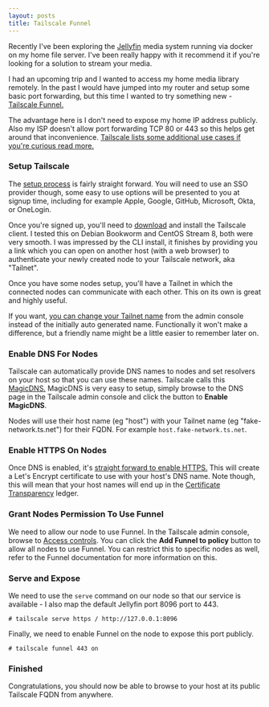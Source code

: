 ```yaml
---
layout: posts
title: Tailscale Funnel
---
```


Recently I've been exploring the <a href="https://jellyfin.org/" target="_blank">Jellyfin</a> media system running via docker on my home file server. I've been really happy with it recommend it if you're looking for a solution to stream your media.

I had an upcoming trip and I wanted to access my home media library remotely. In the past I would have jumped into my router and setup some basic port forwarding, but this time I wanted to try something new - <a href="https://tailscale.com/kb/1223/tailscale-funnel/" target="_blank">Tailscale Funnel.</a>

The advantage here is I don't need to expose my home IP address publicly. Also my ISP doesn't allow port forwarding TCP 80 or 443 so this helps get around that inconvenience. <a href="https://tailscale.com/kb/1247/funnel-serve-use-cases/" target="_blank">Tailscale lists some additional use cases if you're curious read more.</a>

### Setup Tailscale 
The <a href="https://tailscale.com/kb/1017/install/" target="_blank">setup process</a> is fairly straight forward. You will need to use an SSO provider though, some easy to use options will be presented to you at signup time, including for example Apple, Google, GitHub, Microsoft, Okta, or OneLogin.

 Once you're signed up, you'll need to <a href="https://tailscale.com/download/" target="_blank">download</a> and install the Tailscale client. I tested this on Debian Bookworm and CentOS Stream 8, both were very smooth. I was impressed by the CLI install, it finishes by providing you a link which you can open on another host (with a web browser) to authenticate your newly created node to your Tailscale network, aka "Tailnet".

Once you have some nodes setup, you'll have a Tailnet in which the connected nodes can communicate with each other. This on its own is great and highly useful.

If you want, <a href="https://tailscale.com/kb/1217/tailnet-name/" target="_blank">you can change your Tailnet name</a> from the admin console instead of the initially auto generated name. Functionally it won't make a difference, but a friendly name might be a little easier to remember later on.

### Enable DNS For Nodes
Tailscale can automatically provide DNS names to nodes and set resolvers on your host so that you can use these names. Tailscale calls this <a href="https://tailscale.com/kb/1054/dns/" target="_blank">MagicDNS.</a>
MagicDNS is very easy to setup, simply browse to the DNS page in the Tailscale admin console and click the button to __Enable MagicDNS__.

Nodes will use their host name (eg "host") with your Tailnet name (eg "fake-network.ts.net") for their FQDN. For example `host.fake-network.ts.net`.

### Enable HTTPS On Nodes
Once DNS is enabled, it's <a href="https://tailscale.com/kb/1153/enabling-https/
" target="_blank">straight forward to enable HTTPS.</a> This will create a Let's Encrypt certificate to use with your host's DNS name. Note though, this will mean that your host names will end up in the <a href="https://en.wikipedia.org/wiki/Certificate_Transparency" target="_blank">Certificate Transparency</a> ledger.

### Grant Nodes Permission To Use Funnel
We need to allow our node to use Funnel. In the Tailscale admin console, browse to <a href="Access controls" target="_blank">Access controls</a>. You can click the __Add Funnel to policy__ button to allow all nodes to use Funnel. You can restrict this to specific nodes as well, refer to the Funnel documentation for more information on this.

### Serve and Expose
We need to use the `serve` command on our node so that our service is available - I also map the default Jellyfin port 8096 port to 443.
```
# tailscale serve https / http://127.0.0.1:8096
```

Finally, we need to enable Funnel on the node to expose this port publicly.
```
# tailscale funnel 443 on
```

### Finished
Congratulations, you should now be able to browse to your host at its public Tailscale FQDN from anywhere.
